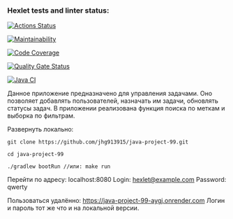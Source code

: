### Hexlet tests and linter status:
[![Actions Status](https://github.com/jhg913915/java-project-99/actions/workflows/hexlet-check.yml/badge.svg)](https://github.com/jhg913915/java-project-99/actions)

[![Maintainability](https://qlty.sh/badges/bb2253e0-4507-45f7-ba5f-f62d789d2614/maintainability.svg)](https://qlty.sh/gh/jhg913915/projects/java-project-99)

[![Code Coverage](https://qlty.sh/badges/bb2253e0-4507-45f7-ba5f-f62d789d2614/test_coverage.svg)](https://qlty.sh/gh/jhg913915/projects/java-project-99)

[![Quality Gate Status](https://sonarcloud.io/api/project_badges/measure?project=jhg913915_java-project-99&metric=alert_status)](https://sonarcloud.io/summary/new_code?id=jhg913915_java-project-99)

[![Java CI](https://github.com/jhg913915/java-project-99/actions/workflows/main.yml/badge.svg)](https://github.com/jhg913915/java-project-99/actions/workflows/main.yml)

Данное приложение предназначено для управления задачами. Оно позволяет добавлять пользователей, назначать им задачи, обновлять статусы задач. В приложении реализована функция поиска по меткам и выборка по фильтрам.

Развернуть локально:
```
git clone https://github.com/jhg913915/java-project-99.git
```
```
cd java-project-99
```
```
./gradlew bootRun //или: make run
```
Перейти по адресу: localhost:8080
Login: hexlet@example.com
Password: qwerty

Пользоваться удалённо:
https://java-project-99-aygj.onrender.com
Логин и пароль тот же что и на локальной версии.